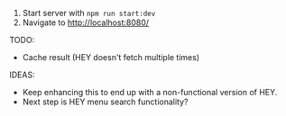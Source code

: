 1. Start server with `npm run start:dev`
1. Navigate to [http://localhost:8080/](http://localhost:8080/)

TODO:
* Cache result (HEY doesn't fetch multiple times)

IDEAS:
* Keep enhancing this to end up with a non-functional version of HEY.
* Next step is HEY menu search functionality?
